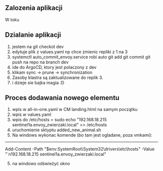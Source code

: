 ## Zalozenia aplikacji

W toku

## Dzialanie aplikacji

1. jestem na git checkot dev
2. edytuje plik z values.yaml np chce zmienic repliki z 1 na 3
3. systemctl auto_commit_envoy.service robi auto git add git commit git push na repo na branch dev
4. ide do ArgoCD, ktory jest polaczony z dev
5. klikam sync -> prune -> synchronization
6. Zasoby klastra są zaktualizowane do replik 3.
7. i dzieje sie bajka magia :D

## Proces dodawania nowego elementu
1. wpis w all-in-one.yaml w CM landing.html na samym początku
2. wpis w values.yaml
3. wpis do /etc/hosts = sudo echo "192.168.18.215 sentinel1a.envoy_zwierzaki.local" >> /etc/hosts
3. uruchomienie sktyptu added_new_animal.sh
4. Na windows wykonac komende (bo tam jest ogladane, poza vmkami):
---
Add-Content -Path "$env:SystemRoot\System32\drivers\etc\hosts" -Value "`n192.168.18.215 sentinel1a.envoy_zwierzaki.local"

5. na windows odświeżyć okno

